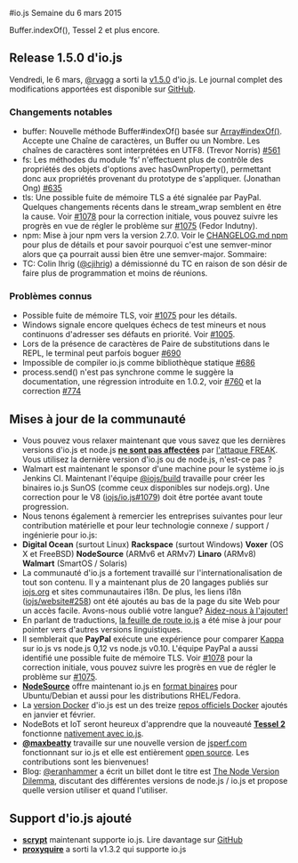 #io.js Semaine du 6 mars 2015

Buffer.indexOf(), Tessel 2 et plus encore.

## Release 1.5.0 d'io.js

Vendredi, le 6 mars, [@rvagg](https://github.com/rvagg) a sorti la [v1.5.0](https://iojs.org/dist/latest/) d'io.js. Le journal complet des modifications apportées est disponible sur [GitHub](https://github.com/iojs/io.js/blob/v1.x/CHANGELOG.md).

### Changements notables

- buffer: Nouvelle méthode Buffer#indexOf() basée sur [Array#indexOf()](https://developer.mozilla.org/en-US/docs/Web/JavaScript/Reference/Global_Objects/Array/indexOf). Accepte une Chaîne de caractères, un Buffer ou un Nombre. Les chaînes de caractères sont interprétées en UTF8. (Trevor Norris) [#561](https://github.com/iojs/io.js/pull/561)
- fs: Les méthodes du module ‘fs’ n'effectuent plus de contrôle des propriétés des objets d'options avec hasOwnProperty(), permettant donc aux propriétés provenant du prototype de s'appliquer. (Jonathan Ong) [#635](https://github.com/iojs/io.js/pull/635)
- tls: Une possible fuite de mémoire TLS a été signalée par PayPal. Quelques changements récents dans le stream_wrap semblent en être la cause. Voir [#1078](https://github.com/iojs/io.js/pull/1078) pour la correction initiale, vous pouvez suivre les progrès en vue de régler le problème sur [#1075](https://github.com/iojs/io.js/issues/1075) (Fedor Indutny).
- npm: Mise à jour npm vers la version 2.7.0. Voir le [CHANGELOG.md npm](https://github.com/npm/npm/blob/master/CHANGELOG.md#v270-2015-02-26) pour plus de détails et pour savoir pourquoi c'est une semver-minor alors que ça pourrait aussi bien être une semver-major. Sommaire:
- TC: Colin Ihrig ([@cjihrig](https://github.com/cjihrig)) a démissionné du TC en raison de son désir de faire plus de programmation et moins de réunions.

### Problèmes connus

- Possible fuite de mémoire TLS, voir [#1075](https://github.com/iojs/io.js/issues/1075) pour les détails.
- Windows signale encore quelques échecs de test mineurs et nous continuons d'adresser ses défauts en priorité. Voir [#1005](https://github.com/iojs/io.js/issues/1005).
- Lors de la présence de caractères de Paire de substitutions dans le REPL, le terminal peut parfois boguer [#690](https://github.com/iojs/io.js/issues/690)
- Impossible de compiler io.js comme bibliothèque statique [#686](https://github.com/iojs/io.js/issues/686)
- process.send() n'est pas synchrone comme le suggère la documentation, une régression introduite en 1.0.2, voir [#760](https://github.com/iojs/io.js/issues/760) et la correction [#774](https://github.com/iojs/io.js/issues/774)

## Mises à jour de la communauté

- Vous pouvez vous relaxer maintenant que vous savez que les dernières versions d'io.js et node.js **[ne sont pas affectées](https://strongloop.com/strongblog/are-node-and-io-js-affected-by-the-freak-attack-openssl-vulnerability/)** par [l'attaque FREAK](https://freakattack.com/). Vous utilisez la dernière version d'io.js ou de node.js, n'est-ce pas ?
- Walmart est maintenant le sponsor d'une machine pour le système io.js Jenkins CI. Maintenant l'équipe [@iojs/build](https://github.com/orgs/iojs/teams/build) travaille pour créer les binaires io.js SunOS (comme ceux disponibles sur nodejs.org). Une correction pour le V8 ([iojs/io.js#1079](https://github.com/iojs/io.js/pull/1079)) doit être portée avant toute progression.
- Nous tenons également à remercier les entreprises suivantes pour leur contribution matérielle et pour leur technologie connexe / support / ingénierie pour io.js:
- **Digital Ocean** (surtout Linux) **Rackspace** (surtout Windows) **Voxer** (OS X et FreeBSD) **NodeSource** (ARMv6 et ARMv7) **Linaro** (ARMv8) **Walmart** (SmartOS / Solaris)
- La communauté d'io.js a fortement travaillé sur l'internationalisation de tout son contenu. Il y a maintenant plus de 20 langages publiés sur [iojs.org](http://iojs.org/) et sites communautaires i18n. De plus, les liens i18n ([iojs/website#258](https://github.com/iojs/website/pull/258)) ont été ajoutés au bas de la page du site Web pour un accès facile. Avons-nous oublié votre langue? [Aidez-nous à l'ajouter!](https://github.com/iojs/website/blob/master/TRANSLATION.md)
- En parlant de traductions, [la feuille de route io.js](http://roadmap.iojs.org/) a été mise à jour pour pointer vers d'autres versions linguistiques.
- Il semblerait que **PayPal** exécute une expérience pour comparer [Kappa](https://www.npmjs.com/package/kappa) sur io.js vs node.js 0,12 vs node.js v0.10. L'équipe PayPal a aussi identifié une possible fuite de mémoire TLS. Voir [#1078](https://github.com/iojs/io.js/pull/1078) pour la correction initiale, vous pouvez suivre les progrès en vue de régler le problème sur [#1075](https://github.com/iojs/io.js/issues/1075).
- **[NodeSource](http://nodesource.com/)** offre maintenant io.js en [format binaires](https://nodesource.com/blog/nodejs-v012-iojs-and-the-nodesource-linux-repositories) pour Ubuntu/Debian et aussi pour les distributions RHEL/Fedora.
- La [version Docker](https://registry.hub.docker.com/u/library/iojs/) d'io.js est un des treize [repos officiels Docker](http://blog.docker.com/2015/03/thirteen-new-official-repositories-added-in-january-and-february/) ajoutés en janvier et février.
- NodeBots et IoT seront heureux d'apprendre que la nouveauté **[Tessel 2](http://blog.technical.io/post/112787427217/tessel-2-new-hardware-for-the-tessel-ecosystem)** fonctionne [nativement avec io.js](http://blog.technical.io/post/112888410737/moving-faster-with-io-js).
- **[@maxbeatty](https://twitter.com/maxbeatty)** travaille sur une nouvelle version de [jsperf.com](http://jsperf.com/) fonctionnant sur io.js et elle est entièrement [open source](https://github.com/jsperf/jsperf.com). Les contributions sont les bienvenues!
- Blog: [@eranhammer](https://twitter.com/eranhammer) a écrit un billet dont le titre est [The Node Version Dilemma](http://hueniverse.com/2015/03/02/the-node-version-dilemma/), discutant des différentes versions de node.js / io.js et propose quelle version utiliser et quand l'utiliser.

## Support d'io.js ajouté

- **[scrypt](https://npmjs.com/scrypt)** maintenant supporte io.js. Lire davantage sur [GitHub](https://github.com/barrysteyn/node-scrypt/issues/39)
- **[proxyquire](https://github.com/thlorenz/proxyquire)** a sorti la v1.3.2 qui supporte io.js
